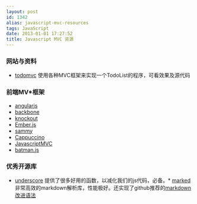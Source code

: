 ```yaml
---
layout: post
id: 1342
alias: javascript-mvc-resources
tags: JavaScript
date: 2013-01-01 17:27:52
title: Javascript MVC 资源
---
```


### 网站与资料

*   [todomvc](http://todomvc.com/) 使用各种MVC框架来实现一个TodoList的程序，可看效果及源代码

### 前端MV*框架

*   [angularjs](http://angularjs.org/)
*   [backbone](http://documentcloud.github.com/backbone)
*   [knockout](http://knockoutjs.com/)
*   [Ember.js](http://emberjs.com/)
*   [sammy](http://sammyjs.org/)
*   [Cappuccino](http://cappuccino.org/)
*   [JavascriptMVC](http://javascriptmvc.com/)
*   [batman.js](http://batmanjs.org/)

### 优秀开源库

*   [underscore](http://underscorejs.org/) 提供了很多好用的函数，以减化我们的js代码，必备。*   [marked](https://github.com/chjj/marked) 非常高效的markdown解析库，性能极好。还实现了github推荐的[markdown改进语法](http://github.github.com/github-flavored-markdown/)
